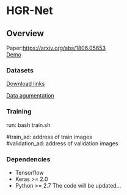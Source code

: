 # HGR-Net
## Overview 
Paper:https://arxiv.org/abs/1806.05653  
[Demo](http://www.youtu.be/gxnTEENN7Ik)
### Datasets
[Download links](http://www.ouhands.oulu.fi/)



[Data agumentation](https://github.com/codebox/image_augmentor)

### Training

run:
bash train.sh

 #train_ad: address of train images   
 #validation_ad: address of validation images

 
### Dependencies
* Tensorflow
* Keras >= 2.0
* Python >= 2.7
The code will be updated...
